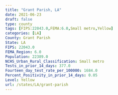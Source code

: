 ```yaml
---
title: "Grant Parish, LA"
date: 2021-06-23
draft: false
type: county
tags: [FIPS:22043.0,FEMA:6.0,Small metro,Yellow]
categories: [LA]
County: Grant Parish
State: LA
FIPS: 22043.0
FEMA_Region: 6.0
Population: 22389.0
NCHS_Urban_Rural_Classification: Small metro
Tests_in_prior_14_days: 377.0
Fourteen_day_test_rate_per_100000: 1684.0
Percent_Positivity_in_prior_14_days: 0.05
Level: Yellow
url: /states/LA/grant-parish
---
```




